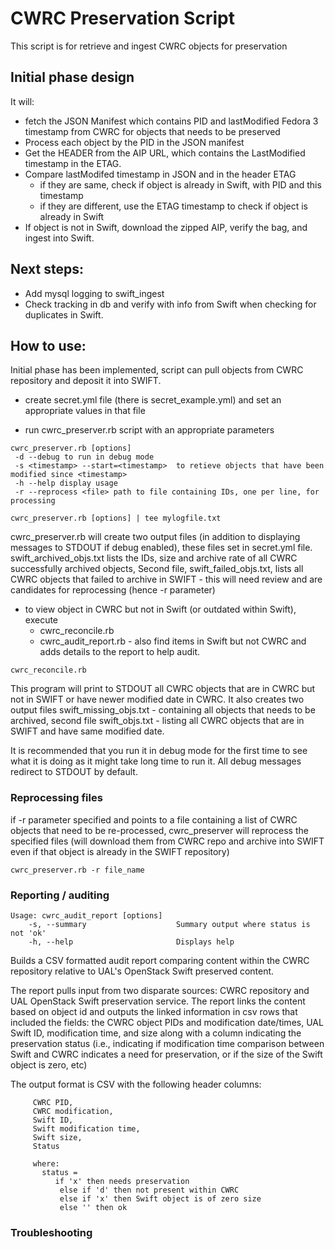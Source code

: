# CWRC Preservation Script
This script is for retrieve and ingest CWRC objects for preservation

## Initial phase design
It will:
- fetch the JSON Manifest which contains PID and lastModified Fedora 3 timestamp from CWRC for objects that needs to be preserved
- Process each object by the PID in the JSON manifest
- Get the HEADER from the AIP URL, which contains the LastModified timestamp in the ETAG.
- Compare lastModifed timestamp in JSON and in the header ETAG
  - if they are same, check if object is already in Swift, with PID and this timestamp
  - if they are different, use the ETAG timestamp to check if object is already in Swift
- If object is not in Swift, download the zipped AIP, verify the bag, and ingest into Swift.

## Next steps:
  - Add mysql logging to swift_ingest
  - Check tracking in db and verify with info from Swift when checking for duplicates in Swift.

## How to use:
Initial phase has been implemented, script can pull objects from CWRC repository and deposit it into SWIFT.

  - create secret.yml file (there is secret_example.yml) and set an appropriate values in that file

  - run cwrc_preserver.rb script with an appropriate parameters

```shell
cwrc_preserver.rb [options]
 -d --debug to run in debug mode
 -s <timestamp> --start=<timestamp>  to retieve objects that have been modified since <timestamp>
 -h --help display usage
 -r --reprocess <file> path to file containing IDs, one per line, for processing 

cwrc_preserver.rb [options] | tee mylogfile.txt
```
   cwrc_preserver.rb will create two output files (in addition to displaying messages to STDOUT if debug enabled), these files set in
   secret.yml file. swift_archived_objs.txt lists the IDs, size and archive rate of all CWRC successfully archived objects,
   Second file, swift_failed_objs.txt, lists all CWRC objects that 
   failed to archive in SWIFT - this will need review and are candidates for reprocessing (hence -r parameter)

 - to view object in CWRC but not in Swift (or outdated within Swift), execute
   - cwrc_reconcile.rb
   - cwrc_audit_report.rb - also find items in Swift but not CWRC and adds details to the report to help audit. 

```shell
cwrc_reconcile.rb
```
   This program will print to STDOUT all CWRC objects that are in CWRC but not in SWIFT or have newer modified date in CWRC.
   It also creates two output files swift_missing_objs.txt - containing all objects that needs to be archived,
   second file swift_objs.txt - listing all CWRC objects that are in SWIFT and have same modified date.

It is recommended that you run it in debug mode for the first time to see what it is doing as it might take long
time to run it. All debug messages redirect to STDOUT by default.

### Reprocessing files
   if -r parameter specified and points to a file containing a list
   of CWRC objects that need to be re-processed, cwrc_preserver will reprocess the specified files (will download them from
   CWRC repo and archive into SWIFT even if that object is already in the SWIFT repository)

```shell
cwrc_preserver.rb -r file_name
```

### Reporting / auditing 

```shell
Usage: cwrc_audit_report [options]
    -s, --summary                    Summary output where status is not 'ok'
    -h, --help                       Displays help
```

Builds a CSV formatted audit report comparing content within the CWRC repository relative to UAL's OpenStack Swift preserved content.

The report pulls input from two disparate sources: CWRC repository and UAL OpenStack Swift preservation service. The report links the content based on object id and outputs the linked information in csv rows that included the fields: the CWRC object PIDs and modification date/times, UAL Swift ID, modification time, and size along with a column indicating the preservation status (i.e., indicating if modification time comparison between Swift and CWRC indicates a need for preservation, or if the size of the Swift object is zero, etc)    

The output format is CSV with the following header columns:
```
     CWRC PID,
     CWRC modification,
     Swift ID,
     Swift modification time,
     Swift size,
     Status

     where:
       status =
          if 'x' then needs preservation
           else if 'd' then not present within CWRC
           else if 'x' then Swift object is of zero size
           else '' then ok
```


### Troubleshooting

